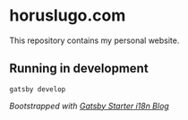 # horuslugo.com
This repository contains my personal website.

## Running in development
`gatsby develop`

_Bootstrapped with [Gatsby Starter i18n Blog](https://github.com/jackbravo/gatsby-starter-i18n-blog)_
